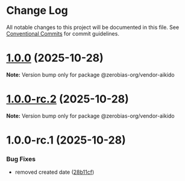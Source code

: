 # Change Log

All notable changes to this project will be documented in this file.
See [Conventional Commits](https://conventionalcommits.org) for commit guidelines.

# [1.0.0](https://github.com/zerobias-org/vendor/compare/@zerobias-org/vendor-aikido@1.0.0-rc.2...@zerobias-org/vendor-aikido@1.0.0) (2025-10-28)

**Note:** Version bump only for package @zerobias-org/vendor-aikido





# [1.0.0-rc.2](https://github.com/zerobias-org/vendor/compare/@zerobias-org/vendor-aikido@1.0.0-rc.1...@zerobias-org/vendor-aikido@1.0.0-rc.2) (2025-10-28)

**Note:** Version bump only for package @zerobias-org/vendor-aikido





# 1.0.0-rc.1 (2025-10-28)


### Bug Fixes

* removed created date ([28b11cf](https://github.com/zerobias-org/vendor/commit/28b11cf2563e9cdadd4b1dc83edd60d2fcd01df0))
